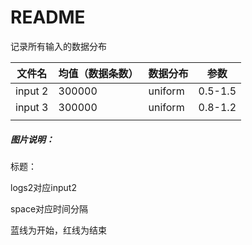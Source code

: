 # README

记录所有输入的数据分布

| 文件名  | 均值（数据条数） | 数据分布 | 参数    |
| ------- | ---------------- | -------- | ------- |
| input 2 | 300000           | uniform  | 0.5-1.5 |
| input 3 | 300000           | uniform  | 0.8-1.2 |
|         |                  |          |         |

##### 图片说明：

标题：

logs2对应input2

space对应时间分隔

蓝线为开始，红线为结束